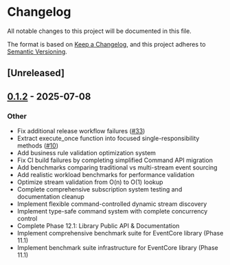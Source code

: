 # Changelog

All notable changes to this project will be documented in this file.

The format is based on [Keep a Changelog](https://keepachangelog.com/en/1.0.0/),
and this project adheres to [Semantic Versioning](https://semver.org/spec/v2.0.0.html).

## [Unreleased]

## [0.1.2](https://github.com/jwilger/eventcore/releases/tag/eventcore-benchmarks-v0.1.2) - 2025-07-08

### Other

- Fix additional release workflow failures ([#33](https://github.com/jwilger/eventcore/pull/33))
- Extract execute_once function into focused single-responsibility methods ([#10](https://github.com/jwilger/eventcore/pull/10))
- Add business rule validation optimization system
- Fix CI build failures by completing simplified Command API migration
- Add benchmarks comparing traditional vs multi-stream event sourcing
- Add realistic workload benchmarks for performance validation
- Optimize stream validation from O(n) to O(1) lookup
- Complete comprehensive subscription system testing and documentation cleanup
- Implement flexible command-controlled dynamic stream discovery
- Implement type-safe command system with complete concurrency control
- Complete Phase 12.1: Library Public API & Documentation
- Implement comprehensive benchmark suite for EventCore library (Phase 11.1)
- Implement benchmark suite infrastructure for EventCore library (Phase 11.1)
